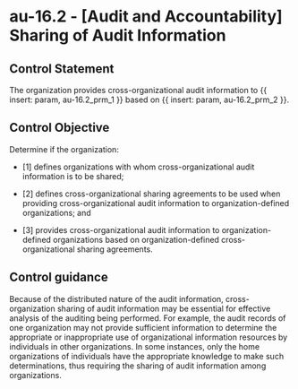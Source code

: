 # au-16.2 - \[Audit and Accountability\] Sharing of Audit Information

## Control Statement

The organization provides cross-organizational audit information to {{ insert: param, au-16.2_prm_1 }} based on {{ insert: param, au-16.2_prm_2 }}.

## Control Objective

Determine if the organization:

- \[1\] defines organizations with whom cross-organizational audit information is to be shared;

- \[2\] defines cross-organizational sharing agreements to be used when providing cross-organizational audit information to organization-defined organizations; and

- \[3\] provides cross-organizational audit information to organization-defined organizations based on organization-defined cross-organizational sharing agreements.

## Control guidance

Because of the distributed nature of the audit information, cross-organization sharing of audit information may be essential for effective analysis of the auditing being performed. For example, the audit records of one organization may not provide sufficient information to determine the appropriate or inappropriate use of organizational information resources by individuals in other organizations. In some instances, only the home organizations of individuals have the appropriate knowledge to make such determinations, thus requiring the sharing of audit information among organizations.
